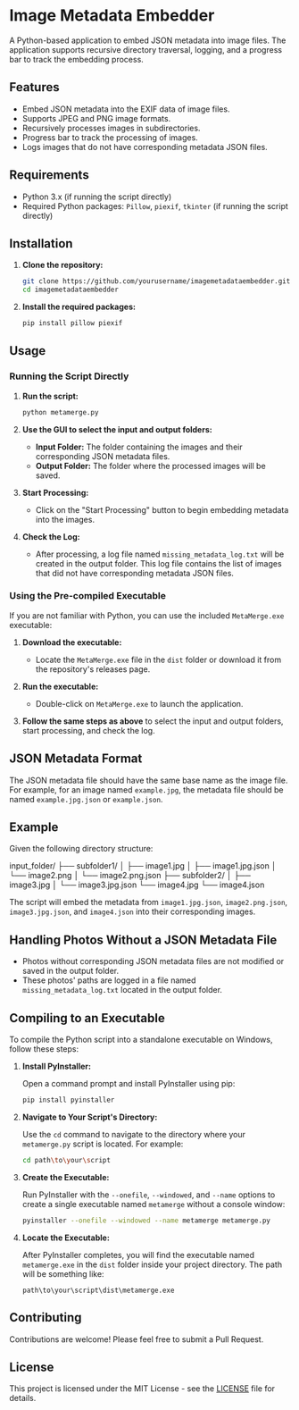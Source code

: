 # Image Metadata Embedder

A Python-based application to embed JSON metadata into image files. The application supports recursive directory traversal, logging, and a progress bar to track the embedding process.

## Features

- Embed JSON metadata into the EXIF data of image files.
- Supports JPEG and PNG image formats.
- Recursively processes images in subdirectories.
- Progress bar to track the processing of images.
- Logs images that do not have corresponding metadata JSON files.

## Requirements

- Python 3.x (if running the script directly)
- Required Python packages: `Pillow`, `piexif`, `tkinter` (if running the script directly)

## Installation

1. **Clone the repository:**

    ```sh
    git clone https://github.com/yourusername/imagemetadataembedder.git
    cd imagemetadataembedder
    ```

2. **Install the required packages:**

    ```sh
    pip install pillow piexif
    ```

## Usage

### Running the Script Directly

1. **Run the script:**

    ```sh
    python metamerge.py
    ```

2. **Use the GUI to select the input and output folders:**

    - **Input Folder:** The folder containing the images and their corresponding JSON metadata files.
    - **Output Folder:** The folder where the processed images will be saved.

3. **Start Processing:**

    - Click on the "Start Processing" button to begin embedding metadata into the images.

4. **Check the Log:**

    - After processing, a log file named `missing_metadata_log.txt` will be created in the output folder. This log file contains the list of images that did not have corresponding metadata JSON files.

### Using the Pre-compiled Executable

If you are not familiar with Python, you can use the included `MetaMerge.exe` executable:

1. **Download the executable:**

    - Locate the `MetaMerge.exe` file in the `dist` folder or download it from the repository's releases page.

2. **Run the executable:**

    - Double-click on `MetaMerge.exe` to launch the application.

3. **Follow the same steps as above** to select the input and output folders, start processing, and check the log.

## JSON Metadata Format

The JSON metadata file should have the same base name as the image file. For example, for an image named `example.jpg`, the metadata file should be named `example.jpg.json` or `example.json`.

## Example

Given the following directory structure:

input_folder/
├── subfolder1/
│ ├── image1.jpg
│ ├── image1.jpg.json
│ └── image2.png
│ └── image2.png.json
├── subfolder2/
│ ├── image3.jpg
│ └── image3.jpg.json
└── image4.jpg
└── image4.json


The script will embed the metadata from `image1.jpg.json`, `image2.png.json`, `image3.jpg.json`, and `image4.json` into their corresponding images.

## Handling Photos Without a JSON Metadata File

- Photos without corresponding JSON metadata files are not modified or saved in the output folder.
- These photos' paths are logged in a file named `missing_metadata_log.txt` located in the output folder.

## Compiling to an Executable

To compile the Python script into a standalone executable on Windows, follow these steps:

1. **Install PyInstaller:**

    Open a command prompt and install PyInstaller using pip:
    ```sh
    pip install pyinstaller
    ```

2. **Navigate to Your Script's Directory:**

    Use the `cd` command to navigate to the directory where your `metamerge.py` script is located. For example:
    ```sh
    cd path\to\your\script
    ```

3. **Create the Executable:**

    Run PyInstaller with the `--onefile`, `--windowed`, and `--name` options to create a single executable named `metamerge` without a console window:
    ```sh
    pyinstaller --onefile --windowed --name metamerge metamerge.py
    ```

4. **Locate the Executable:**

    After PyInstaller completes, you will find the executable named `metamerge.exe` in the `dist` folder inside your project directory. The path will be something like:
    ```
    path\to\your\script\dist\metamerge.exe
    ```

## Contributing

Contributions are welcome! Please feel free to submit a Pull Request.

## License

This project is licensed under the MIT License - see the [LICENSE](LICENSE) file for details.
